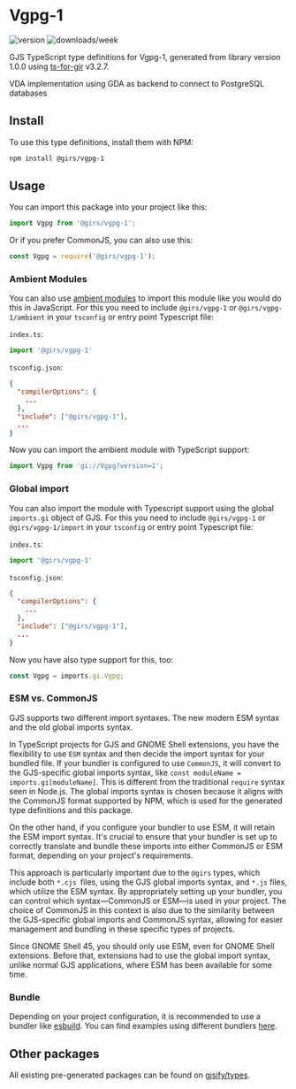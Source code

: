 
# Vgpg-1

![version](https://img.shields.io/npm/v/@girs/vgpg-1)
![downloads/week](https://img.shields.io/npm/dw/@girs/vgpg-1)


GJS TypeScript type definitions for Vgpg-1, generated from library version 1.0.0 using [ts-for-gir](https://github.com/gjsify/ts-for-gir) v3.2.7.

VDA implementation using GDA as backend to connect to PostgreSQL databases

## Install

To use this type definitions, install them with NPM:
```bash
npm install @girs/vgpg-1
```

## Usage

You can import this package into your project like this:
```ts
import Vgpg from '@girs/vgpg-1';
```

Or if you prefer CommonJS, you can also use this:
```ts
const Vgpg = require('@girs/vgpg-1');
```

### Ambient Modules

You can also use [ambient modules](https://github.com/gjsify/ts-for-gir/tree/main/packages/cli#ambient-modules) to import this module like you would do this in JavaScript.
For this you need to include `@girs/vgpg-1` or `@girs/vgpg-1/ambient` in your `tsconfig` or entry point Typescript file:

`index.ts`:
```ts
import '@girs/vgpg-1'
```

`tsconfig.json`:
```json
{
  "compilerOptions": {
    ...
  },
  "include": ["@girs/vgpg-1"],
  ...
}
```

Now you can import the ambient module with TypeScript support: 

```ts
import Vgpg from 'gi://Vgpg?version=1';
```

### Global import

You can also import the module with Typescript support using the global `imports.gi` object of GJS.
For this you need to include `@girs/vgpg-1` or `@girs/vgpg-1/import` in your `tsconfig` or entry point Typescript file:

`index.ts`:
```ts
import '@girs/vgpg-1'
```

`tsconfig.json`:
```json
{
  "compilerOptions": {
    ...
  },
  "include": ["@girs/vgpg-1"],
  ...
}
```

Now you have also type support for this, too:

```ts
const Vgpg = imports.gi.Vgpg;
```


### ESM vs. CommonJS

GJS supports two different import syntaxes. The new modern ESM syntax and the old global imports syntax.

In TypeScript projects for GJS and GNOME Shell extensions, you have the flexibility to use `ESM` syntax and then decide the import syntax for your bundled file. If your bundler is configured to use `CommonJS`, it will convert to the GJS-specific global imports syntax, like `const moduleName = imports.gi[moduleName]`. This is different from the traditional `require` syntax seen in Node.js. The global imports syntax is chosen because it aligns with the CommonJS format supported by NPM, which is used for the generated type definitions and this package.

On the other hand, if you configure your bundler to use ESM, it will retain the ESM import syntax. It's crucial to ensure that your bundler is set up to correctly translate and bundle these imports into either CommonJS or ESM format, depending on your project's requirements.

This approach is particularly important due to the `@girs` types, which include both `*.cjs `files, using the GJS global imports syntax, and `*.js` files, which utilize the ESM syntax. By appropriately setting up your bundler, you can control which syntax—CommonJS or ESM—is used in your project. The choice of CommonJS in this context is also due to the similarity between the GJS-specific global imports and CommonJS syntax, allowing for easier management and bundling in these specific types of projects.

Since GNOME Shell 45, you should only use ESM, even for GNOME Shell extensions. Before that, extensions had to use the global import syntax, unlike normal GJS applications, where ESM has been available for some time.

### Bundle

Depending on your project configuration, it is recommended to use a bundler like [esbuild](https://esbuild.github.io/). You can find examples using different bundlers [here](https://github.com/gjsify/ts-for-gir/tree/main/examples).

## Other packages

All existing pre-generated packages can be found on [gjsify/types](https://github.com/gjsify/types).

